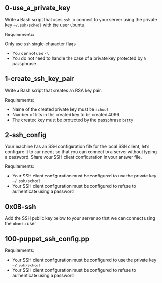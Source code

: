 ## 0-use_a_private_key
Write a Bash script that uses `ssh` to connect to your server using the private key `~/.ssh/school` with the user ubuntu.

Requirements:

Only use `ssh` single-character flags
- You cannot use `-l`
- You do not need to handle the case of a private key protected by a passphrase

## 1-create_ssh_key_pair
Write a Bash script that creates an RSA key pair.

Requirements:

- Name of the created private key must be `school`
- Number of bits in the created key to be created 4096
- The created key must be protected by the passphrase `betty`

## 2-ssh_config
Your machine has an SSH configuration file for the local SSH client, let’s configure it to our needs so that you can connect to a server without typing a password. Share your SSH client configuration in your answer file.

Requirements:

- Your SSH client configuration must be configured to use the private key `~/.ssh/school`
- Your SSH client configuration must be configured to refuse to authenticate using a password

## 0x0B-ssh
Add the SSH public key below to your server so that we can connect using the `ubuntu` user.

## 100-puppet_ssh_config.pp
Requirements:

- Your SSH client configuration must be configured to use the private key `~/.ssh/school`
- Your SSH client configuration must be configured to refuse to authenticate using a password
